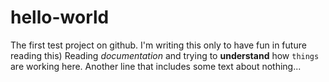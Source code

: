# hello-world
The first test project on github. I'm writing this only to have fun in future reading this)
Reading *documentation* and trying to **understand** how `things` are working here.
Another line that includes some text about nothing...
